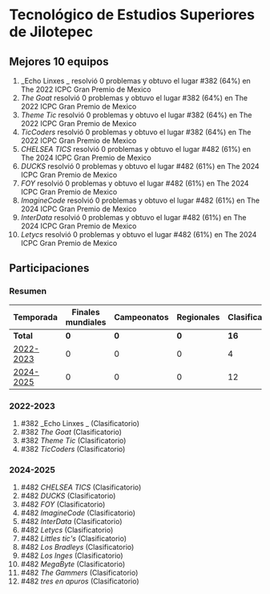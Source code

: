 ---
---

# Tecnológico de Estudios Superiores de Jilotepec

## Mejores 10 equipos

1. _Echo Linxes _ resolvió 0 problemas y obtuvo el lugar #382 (64%) en The 2022 ICPC Gran Premio de Mexico
1. _The Goat_ resolvió 0 problemas y obtuvo el lugar #382 (64%) en The 2022 ICPC Gran Premio de Mexico
1. _Theme Tic_ resolvió 0 problemas y obtuvo el lugar #382 (64%) en The 2022 ICPC Gran Premio de Mexico
1. _TicCoders_ resolvió 0 problemas y obtuvo el lugar #382 (64%) en The 2022 ICPC Gran Premio de Mexico
1. _CHELSEA TICS_ resolvió 0 problemas y obtuvo el lugar #482 (61%) en The 2024 ICPC Gran Premio de Mexico
1. _DUCKS_ resolvió 0 problemas y obtuvo el lugar #482 (61%) en The 2024 ICPC Gran Premio de Mexico
1. _FOY_ resolvió 0 problemas y obtuvo el lugar #482 (61%) en The 2024 ICPC Gran Premio de Mexico
1. _ImagineCode_ resolvió 0 problemas y obtuvo el lugar #482 (61%) en The 2024 ICPC Gran Premio de Mexico
1. _InterData_ resolvió 0 problemas y obtuvo el lugar #482 (61%) en The 2024 ICPC Gran Premio de Mexico
1. _Letycs_ resolvió 0 problemas y obtuvo el lugar #482 (61%) en The 2024 ICPC Gran Premio de Mexico

## Participaciones

### Resumen

| Temporada | Finales mundiales | Campeonatos | Regionales | Clasificatorios | Equipos |
| --- | --- | --- | --- | --- | --- |
| **Total** | **0** | **0** | **0** | **16** | **16** |
| [2022-2023](#2022-2023) | 0 | 0 | 0 | 4 | 4 |
| [2024-2025](#2024-2025) | 0 | 0 | 0 | 12 | 12 |

### 2022-2023

1. #382 _Echo Linxes _ (Clasificatorio)
1. #382 _The Goat_ (Clasificatorio)
1. #382 _Theme Tic_ (Clasificatorio)
1. #382 _TicCoders_ (Clasificatorio)

### 2024-2025

1. #482 _CHELSEA TICS_ (Clasificatorio)
1. #482 _DUCKS_ (Clasificatorio)
1. #482 _FOY_ (Clasificatorio)
1. #482 _ImagineCode_ (Clasificatorio)
1. #482 _InterData_ (Clasificatorio)
1. #482 _Letycs_ (Clasificatorio)
1. #482 _Littles tic's_ (Clasificatorio)
1. #482 _Los Bradleys_ (Clasificatorio)
1. #482 _Los Inges_ (Clasificatorio)
1. #482 _MegaByte_ (Clasificatorio)
1. #482 _The Gammers_ (Clasificatorio)
1. #482 _tres en apuros_ (Clasificatorio)



